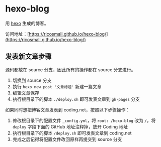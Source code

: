 # hexo-blog

用 [hexo](https://hexo.io) 生成的博客。

访问地址：[https://ricosmall.github.io/hexo-blog/](https://ricosmall.github.io/hexo-blog/)

## 发表新文章步骤

源码都放在 source 分支，因此所有的操作都在 source 分支进行。

1. 切换到 source 分支
2. 执行 `hexo new post '文章标题'` 新建一篇文章
3. 编辑文章保存
4. 执行根目录下的脚本 `./deploy.sh` 即可发表文章到 `gh-pages` 分支

如果同时想把博客文章发表到 coding.net，按照以下步骤操作：

1. 修改根目录下的配置文件 `_config.yml`，将 `root: /hexo-blog` 改为 `/`，将 `deploy` 字段下面的 GitHub 地址注释掉，放开 Coding 地址
2. 执行根目录下的脚本 `/deploy.sh` 即可发表文章到 coding.net
3. 完成之后记得将配置文件改回原样再提交到 source 分支
